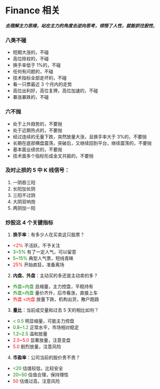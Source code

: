# Finance 相关

**_去理解主力思维，站在主力的角度去逆向思考，领悟了人性，就能抓住股性_**。

### 八类不碰

- 短期大涨的，不碰
- 高位除权的，不碰
- 换手率低于 1%的，不碰
- 任何有问题的，不碰
- 技术指标全部走坏的，不碰
- 看一只票最近 3 个月内的走势
- 高位出利好，高位复牌，高位加速的，不碰
- 暴涨暴跌的，不碰

### 六不抛

- 处于上升趋势的，不要抛
- 处于近期热点的，不要抛
- 经过连续的无量下跌，突然放量大涨，且换手率大于 3%的，不要抛
- 长期在底部横盘震荡，突破后，又继续回到平台，继续震荡的，不要抛
- 基本面业绩优的，不要抛
- 技术面多个指标形成金叉共振的，不要抛

### 及时止损的 5 中 K 线信号：

1. 一阴吞三阳
2. 长阳加长阴
3. 三阳不过阴
4. 大阴双响炮
5. 两阴加一阳

### 炒股这 4 个关键指标

1. **换手率**：有多少人在买卖这只股票？

- <font color="red"> <2% </font> 不活跃，不予关注
- <font color="green"> 3~5% </font> 有了一定人气，可以留意
- <font color="green"> 5~15% </font> 典型人气票，短线青睐
- <font color="red"> 25% </font> 开始疯狂，准备离场

2. **内盘、外盘**：主动买的多还是主动卖的多？

- <font color="green"> 外盘=内盘 </font> 且缩量，主力控盘，平稳持有
- <font color="green"> 外盘>内盘 </font> 量价齐升，后市看涨，直接上车
- <font color="red"> 外盘 <内盘 </font> 放量下跌，机构出货，散户跑路

3. **量比**：当前成交量和过去 5 天的相比如何？

- <font color="green"> < 0.5 </font> 明显缩量，可能主力控盘
- <font color="green"> 0.8~1.2 </font> 正常水平，市场相对稳定
- <font color="green"> 1.2~2.5 </font> 温和放量
- <font color="red"> 2.5~5.0 </font> 显著放量，注意变盘
- <font color="red"> 5.0 </font> 剧烈放量，注意风险

4. **市盈率**：公司当前的股价贵不贵？

- <font color="green"> <20 </font> 估值较低，比较安全
- <font color="green"> 20~50 </font> 估值合理，保持理性
- <font color="red"> 50 </font> 估值过高，注意风险

